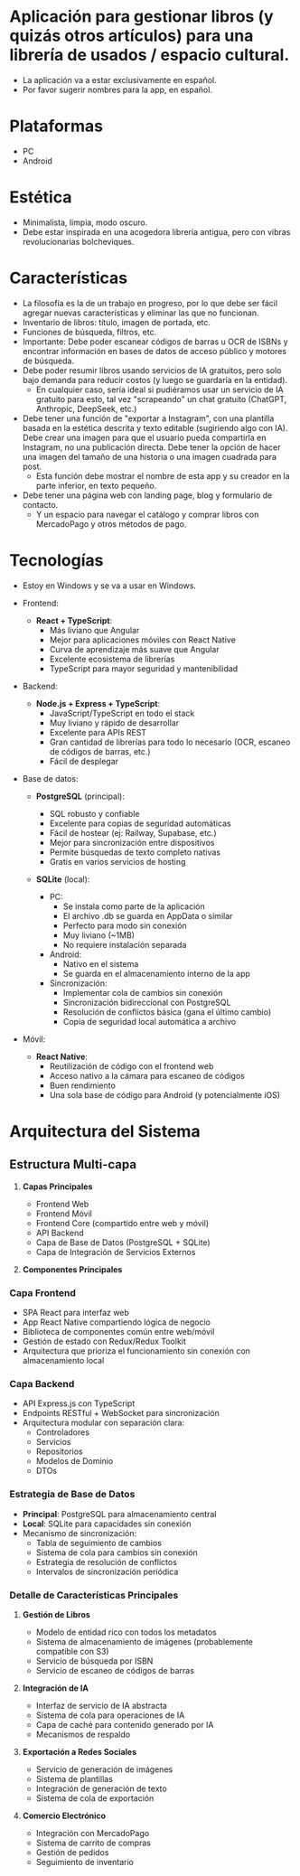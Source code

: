 # Aplicación para gestionar libros (y quizás otros artículos) para una librería de usados / espacio cultural.
- La aplicación va a estar exclusivamente en español.
- Por favor sugerir nombres para la app, en español.

# Plataformas
- PC
- Android

# Estética
- Minimalista, limpia, modo oscuro.
- Debe estar inspirada en una acogedora librería antigua, pero con vibras revolucionarias bolcheviques.

# Características
- La filosofía es la de un trabajo en progreso, por lo que debe ser fácil agregar nuevas características y eliminar las que no funcionan.
- Inventario de libros: título, imagen de portada, etc.
- Funciones de búsqueda, filtros, etc.
- Importante: Debe poder escanear códigos de barras u OCR de ISBNs y encontrar información en bases de datos de acceso público y motores de búsqueda.
- Debe poder resumir libros usando servicios de IA gratuitos, pero solo bajo demanda para reducir costos (y luego se guardaría en la entidad).
    - En cualquier caso, sería ideal si pudiéramos usar un servicio de IA gratuito para esto, tal vez "scrapeando" un chat gratuito (ChatGPT, Anthropic, DeepSeek, etc.)
- Debe tener una función de "exportar a Instagram", con una plantilla basada en la estética descrita y texto editable (sugiriendo algo con IA). Debe crear una imagen para que el usuario pueda compartirla en Instagram, no una publicación directa. Debe tener la opción de hacer una imagen del tamaño de una historia o una imagen cuadrada para post.
    - Esta función debe mostrar el nombre de esta app y su creador en la parte inferior, en texto pequeño.
- Debe tener una página web con landing page, blog y formulario de contacto.
    - Y un espacio para navegar el catálogo y comprar libros con MercadoPago y otros métodos de pago.

# Tecnologías
- Estoy en Windows y se va a usar en Windows.

- Frontend:
    - **React + TypeScript**: 
        - Más liviano que Angular
        - Mejor para aplicaciones móviles con React Native
        - Curva de aprendizaje más suave que Angular
        - Excelente ecosistema de librerías
        - TypeScript para mayor seguridad y mantenibilidad

- Backend:
    - **Node.js + Express + TypeScript**:
        - JavaScript/TypeScript en todo el stack
        - Muy liviano y rápido de desarrollar
        - Excelente para APIs REST
        - Gran cantidad de librerías para todo lo necesario (OCR, escaneo de códigos de barras, etc.)
        - Fácil de desplegar

- Base de datos:
    - **PostgreSQL** (principal):
        - SQL robusto y confiable
        - Excelente para copias de seguridad automáticas
        - Fácil de hostear (ej: Railway, Supabase, etc.)
        - Mejor para sincronización entre dispositivos
        - Permite búsquedas de texto completo nativas
        - Gratis en varios servicios de hosting
    
    - **SQLite** (local):
        - PC:
            - Se instala como parte de la aplicación
            - El archivo .db se guarda en AppData o similar
            - Perfecto para modo sin conexión
            - Muy liviano (~1MB)
            - No requiere instalación separada
        - Android:
            - Nativo en el sistema
            - Se guarda en el almacenamiento interno de la app
        - Sincronización:
            - Implementar cola de cambios sin conexión
            - Sincronización bidireccional con PostgreSQL
            - Resolución de conflictos básica (gana el último cambio)
            - Copia de seguridad local automática a archivo

- Móvil:
    - **React Native**:
        - Reutilización de código con el frontend web
        - Acceso nativo a la cámara para escaneo de códigos
        - Buen rendimiento
        - Una sola base de código para Android (y potencialmente iOS)

# Arquitectura del Sistema

## Estructura Multi-capa
1. **Capas Principales**
   - Frontend Web
   - Frontend Móvil
   - Frontend Core (compartido entre web y móvil)
   - API Backend
   - Capa de Base de Datos (PostgreSQL + SQLite)
   - Capa de Integración de Servicios Externos

2. **Componentes Principales**

### Capa Frontend
- SPA React para interfaz web
- App React Native compartiendo lógica de negocio
- Biblioteca de componentes común entre web/móvil
- Gestión de estado con Redux/Redux Toolkit
- Arquitectura que prioriza el funcionamiento sin conexión con almacenamiento local

### Capa Backend
- API Express.js con TypeScript
- Endpoints RESTful + WebSocket para sincronización
- Arquitectura modular con separación clara:
  - Controladores
  - Servicios
  - Repositorios
  - Modelos de Dominio
  - DTOs

### Estrategia de Base de Datos
- **Principal**: PostgreSQL para almacenamiento central
- **Local**: SQLite para capacidades sin conexión
- Mecanismo de sincronización:
  - Tabla de seguimiento de cambios
  - Sistema de cola para cambios sin conexión
  - Estrategia de resolución de conflictos
  - Intervalos de sincronización periódica

### Detalle de Características Principales

1. **Gestión de Libros**
   - Modelo de entidad rico con todos los metadatos
   - Sistema de almacenamiento de imágenes (probablemente compatible con S3)
   - Servicio de búsqueda por ISBN
   - Servicio de escaneo de códigos de barras

2. **Integración de IA**
   - Interfaz de servicio de IA abstracta
   - Sistema de cola para operaciones de IA
   - Capa de caché para contenido generado por IA
   - Mecanismos de respaldo

3. **Exportación a Redes Sociales**
   - Servicio de generación de imágenes
   - Sistema de plantillas
   - Integración de generación de texto
   - Sistema de cola de exportación

4. **Comercio Electrónico**
   - Integración con MercadoPago
   - Sistema de carrito de compras
   - Gestión de pedidos
   - Seguimiento de inventario

